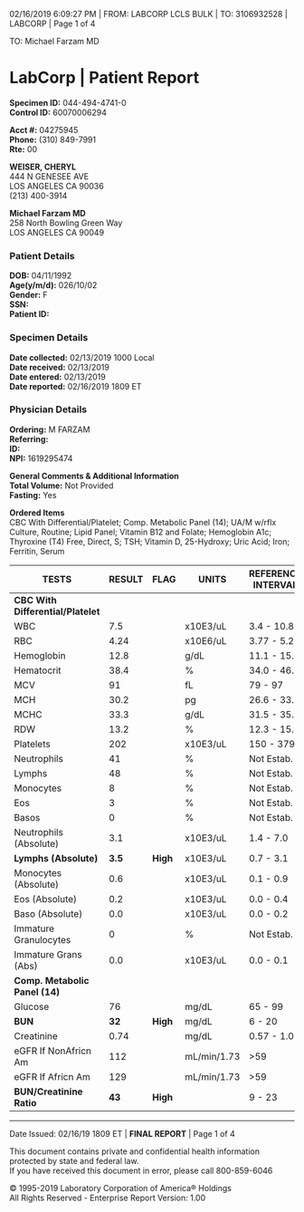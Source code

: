 02/16/2019 6:09:27 PM | FROM: LABCORP LCLS BULK | TO: 3106932528 | LABCORP | Page 1 of 4

TO: Michael Farzam MD

# LabCorp | Patient Report

**Specimen ID:** 044-494-4741-0  
**Control ID:** 60070006294

**Acct #:** 04275945  
**Phone:** (310) 849-7991  
**Rte:** 00

**WEISER, CHERYL**  
444 N GENESEE AVE  
LOS ANGELES CA 90036  
(213) 400-3914

**Michael Farzam MD**  
258 North Bowling Green Way  
LOS ANGELES CA 90049

### Patient Details

**DOB:** 04/11/1992  
**Age(y/m/d):** 026/10/02  
**Gender:** F  
**SSN:**  
**Patient ID:**

### Specimen Details

**Date collected:** 02/13/2019 1000 Local  
**Date received:** 02/13/2019  
**Date entered:** 02/13/2019  
**Date reported:** 02/16/2019 1809 ET

### Physician Details

**Ordering:** M FARZAM  
**Referring:**  
**ID:**  
**NPI:** 1619295474

**General Comments & Additional Information**  
**Total Volume:** Not Provided  
**Fasting:** Yes

**Ordered Items**  
CBC With Differential/Platelet; Comp. Metabolic Panel (14); UA/M w/rflx Culture, Routine; Lipid Panel; Vitamin B12 and Folate; Hemoglobin A1c; Thyroxine (T4) Free, Direct, S; TSH; Vitamin D, 25-Hydroxy; Uric Acid; Iron; Ferritin, Serum

| TESTS                              | RESULT  | FLAG     | UNITS       | REFERENCE INTERVAL | LAB |
| ---------------------------------- | ------- | -------- | ----------- | ------------------ | --- |
| **CBC With Differential/Platelet** |         |          |             |                    |     |
| WBC                                | 7.5     |          | x10E3/uL    | 3.4 - 10.8         | 01  |
| RBC                                | 4.24    |          | x10E6/uL    | 3.77 - 5.28        | 01  |
| Hemoglobin                         | 12.8    |          | g/dL        | 11.1 - 15.9        | 01  |
| Hematocrit                         | 38.4    |          | %           | 34.0 - 46.6        | 01  |
| MCV                                | 91      |          | fL          | 79 - 97            | 01  |
| MCH                                | 30.2    |          | pg          | 26.6 - 33.0        | 01  |
| MCHC                               | 33.3    |          | g/dL        | 31.5 - 35.7        | 01  |
| RDW                                | 13.2    |          | %           | 12.3 - 15.4        | 01  |
| Platelets                          | 202     |          | x10E3/uL    | 150 - 379          | 01  |
| Neutrophils                        | 41      |          | %           | Not Estab.         | 01  |
| Lymphs                             | 48      |          | %           | Not Estab.         | 01  |
| Monocytes                          | 8       |          | %           | Not Estab.         | 01  |
| Eos                                | 3       |          | %           | Not Estab.         | 01  |
| Basos                              | 0       |          | %           | Not Estab.         | 01  |
| Neutrophils (Absolute)             | 3.1     |          | x10E3/uL    | 1.4 - 7.0          | 01  |
| **Lymphs (Absolute)**              | **3.5** | **High** | x10E3/uL    | 0.7 - 3.1          | 01  |
| Monocytes (Absolute)               | 0.6     |          | x10E3/uL    | 0.1 - 0.9          | 01  |
| Eos (Absolute)                     | 0.2     |          | x10E3/uL    | 0.0 - 0.4          | 01  |
| Baso (Absolute)                    | 0.0     |          | x10E3/uL    | 0.0 - 0.2          | 01  |
| Immature Granulocytes              | 0       |          | %           | Not Estab.         | 01  |
| Immature Grans (Abs)               | 0.0     |          | x10E3/uL    | 0.0 - 0.1          | 01  |
| **Comp. Metabolic Panel (14)**     |         |          |             |                    |     |
| Glucose                            | 76      |          | mg/dL       | 65 - 99            | 01  |
| **BUN**                            | **32**  | **High** | mg/dL       | 6 - 20             | 01  |
| Creatinine                         | 0.74    |          | mg/dL       | 0.57 - 1.00        | 01  |
| eGFR If NonAfricn Am               | 112     |          | mL/min/1.73 | >59                |     |
| eGFR If Africn Am                  | 129     |          | mL/min/1.73 | >59                |     |
| **BUN/Creatinine Ratio**           | **43**  | **High** |             | 9 - 23             |     |

---

Date Issued: 02/16/19 1809 ET | **FINAL REPORT** | Page 1 of 4

This document contains private and confidential health information protected by state and federal law.  
If you have received this document in error, please call 800-859-6046

© 1995-2019 Laboratory Corporation of America® Holdings  
All Rights Reserved - Enterprise Report Version: 1.00

